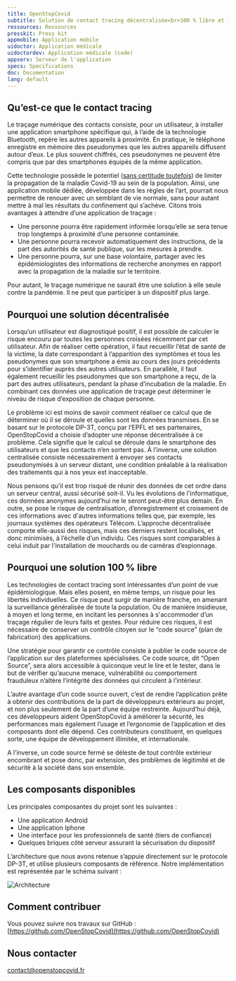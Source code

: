 ```yaml
---
title: OpenStopCovid
subtitle: Solution de contact tracing décentralisée<br>100 % libre et issue de la société civile
ressources: Ressources
presskit: Press kit
appmobile: Application mobile
uidoctor: Application médicale
uidoctordev: Application médicale (code)
appserv: Serveur de l'application
specs: Specifications
doc: Documentation
lang: default
---
```


## Qu’est-ce que le contact tracing

Le traçage numérique des contacts consiste, pour un utilisateur, à installer une application smartphone spécifique qui, à l’aide de la technologie Bluetooth, repère les autres appareils à proximité. En pratique, le téléphone enregistre en mémoire des pseudonymes que les autres appareils diffusent autour d’eux. Le plus souvent chiffrés, ces pseudonymes ne peuvent être compris que par des smartphones équipés de la même application. 

Cette technologie possède  le potentiel ([sans certitude toutefois](https://github.com/DP-3T/documents/issues/224)) de limiter la propagation de la maladie Covid-19 au sein de la population. Ainsi, une application mobile dédiée, développée dans les règles de l’art, pourrait nous permettre de renouer avec un semblant de vie normale, sans pour autant mettre à mal les résultats du confinement qui s’achève. Citons trois avantages à attendre d’une application de traçage :
* Une personne pourra être rapidement informée lorsqu’elle se sera tenue trop longtemps à proximité d’une personne contaminée. 
* Une personne pourra recevoir automatiquement des instructions, de la part des autorités de santé publique, sur les mesures à prendre.
* Une personne pourra, sur une base volontaire, partager avec les épidémiologistes des informations de recherche anonymes en rapport avec la propagation de la maladie sur le territoire.

Pour autant, le traçage numérique ne saurait être une solution à elle seule contre la pandémie. Il ne peut que participer à un dispositif plus large.

##  Pourquoi une solution décentralisée

Lorsqu’un utilisateur est diagnostiqué positif, il est possible de calculer le risque encouru par toutes les personnes croisées récemment par cet utilisateur. Afin de réaliser cette opération, il faut recueillir l’état de santé de la victime, la date correspondant à l’apparition des symptômes et tous les pseudonymes que son smartphone a émis au cours des jours précédents pour s’identifier auprès des autres utilisateurs. En parallèle, il faut également recueillir les pseudonymes que son smartphone a reçu, de la part des autres utilisateurs, pendant la phase d’incubation de la maladie. En combinant ces données une application de traçage peut déterminer le niveau de risque d’exposition de chaque personne.

Le problème ici est moins de savoir comment réaliser ce calcul que de déterminer où il se déroule et quelles sont les données transmises. En se basant sur le protocole DP-3T, conçu par l’EPFL et ses partenaires, OpenStopCovid a choisie d’adopter une réponse décentralisée à ce problème. Cela signifie que le calcul se déroule dans le smartphone des utilisateurs et que les contacts n’en sortent pas. À l’inverse, une solution centralisée consiste nécessairement à envoyer ses contacts pseudonymisés à un serveur distant, une condition préalable à la réalisation des traitements qui à nos yeux est inacceptable.

Nous pensons qu'il est trop risqué de réunir des données de cet ordre dans un serveur central, aussi sécurisé soit-il. Vu les évolutions de l'informatique, ces données anonymes aujourd'hui ne le seront peut-être plus demain. En outre, se pose le risque de centralisation, d’enregistrement et croisement de ces informations avec d'autres informations telles que, par exemple, les journaux systèmes des opérateurs Télécom. L’approche décentralisée comporte elle-aussi des risques, mais ces derniers restent localisés, et donc minimisés, à l’échelle d’un individu. Ces risques sont comparables à celui induit par l'installation de mouchards ou de caméras d’espionnage.

##  Pourquoi une solution 100 % libre

Les technologies de contact tracing sont intéressantes d’un point de vue épidémiologique. Mais elles posent, en même temps, un risque pour les libertés individuelles. Ce risque peut surgir de manière franche, en amenant la surveillance généralisée de toute la population. Ou de manière insidieuse, à moyen et long terme, en incitant les personnes à s'accommoder d’un traçage régulier de leurs faits et gestes. Pour réduire ces risques, il est nécessaire de conserver un contrôle citoyen sur le “code source” (plan de fabrication) des applications.

Une stratégie pour garantir ce contrôle consiste à publier le code source de l’application sur des plateformes spécialisées. Ce code source, dit “Open Source”, sera alors accessible à quiconque veut le lire et le tester, dans le but de vérifier qu’aucune menace, vulnérabilité ou comportement frauduleux n’altère l’intégrité des données qui circulent à l’intérieur.

L’autre avantage d’un code source ouvert, c’est de rendre l’application prête à obtenir des contributions de la part de développeurs extérieurs au projet, et non plus seulement de la part d’une équipe restreinte. Aujourd’hui déjà, ces développeurs aident OpenStopCovid à améliorer la sécurité, les performances mais également l’usage et l’ergonomie de l’application et des composants dont elle dépend. Ces contributeurs constituent, en quelques sorte, une équipe de développement illimitée, et internationale.

A l’inverse, un code source fermé se déleste de tout contrôle extérieur encombrant et pose donc, par extension, des problèmes de légitimité et de sécurité à la société dans son ensemble.

##  Les composants disponibles

Les principales composantes du projet sont les suivantes : 

* Une application Android
* Une application Iphone
* Une interface pour les professionnels de santé (tiers de confiance)
* Quelques briques côté serveur assurant la sécurisation du dispositif

L’architecture que nous avons retenue s’appuie directement sur le protocole DP-3T, et utilise plusieurs composants de référence. Notre implémentation est représentée par le schéma suivant : 

![Architecture]({{site.url}}/img/architecture.png)

##  Comment contribuer

Vous pouvez suivre nos travaux sur GitHub : [https://github.com/OpenStopCovid](https://github.com/OpenStopCovid) 

## Nous contacter

contact@openstopcovid.fr
